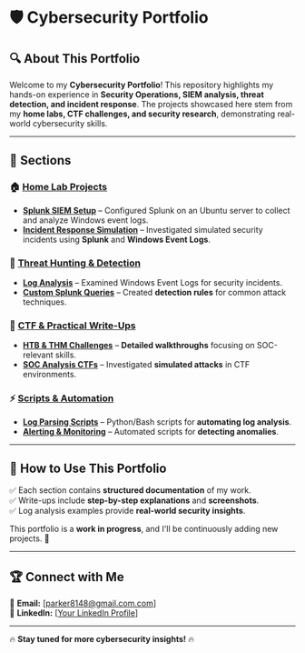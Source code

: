 # 🛡️ Cybersecurity Portfolio  

## 🔍 About This Portfolio  

Welcome to my **Cybersecurity Portfolio**! This repository highlights my hands-on experience in **Security Operations, SIEM analysis, threat detection, and incident response**. The projects showcased here stem from my **home labs, CTF challenges, and security research**, demonstrating real-world cybersecurity skills.  

---

## 📂 Sections  

### 🏠 [Home Lab Projects](./HomeLab/)  
- **[Splunk SIEM Setup](./HomeLab/Splunk-SIEM.md)** – Configured Splunk on an Ubuntu server to collect and analyze Windows event logs.  
- **[Incident Response Simulation](./HomeLab/Incident-Response.md)** – Investigated simulated security incidents using **Splunk** and **Windows Event Logs**.  

### 🔎 [Threat Hunting & Detection](./ThreatHunting/)  
- **[Log Analysis](./ThreatHunting/Log-Analysis.md)** – Examined Windows Event Logs for security incidents.  
- **[Custom Splunk Queries](./ThreatHunting/Splunk-Queries.md)** – Created **detection rules** for common attack techniques.  

### 🎯 [CTF & Practical Write-Ups](./CTF-Writeups/)  
- **[HTB & THM Challenges](./CTF-Writeups/HTB-THM.md)** – **Detailed walkthroughs** focusing on SOC-relevant skills.  
- **[SOC Analysis CTFs](./CTF-Writeups/SOC-CTFs.md)** – Investigated **simulated attacks** in CTF environments.  

### ⚡ [Scripts & Automation](./Scripts/)  
- **[Log Parsing Scripts](./Scripts/Log-Parsing.md)** – Python/Bash scripts for **automating log analysis**.  
- **[Alerting & Monitoring](./Scripts/Alerting-Monitoring.md)** – Automated scripts for **detecting anomalies**.  

---

## 📖 How to Use This Portfolio  

✅ Each section contains **structured documentation** of my work.  
✅ Write-ups include **step-by-step explanations** and **screenshots**.  
✅ Log analysis examples provide **real-world security insights**.  

This portfolio is a **work in progress**, and I'll be continuously adding new projects. 🚀  

---

## 🏆 Connect with Me  
📧 **Email:** [parker8148@gmail.com.com]  
💼 **LinkedIn:** [[Your LinkedIn Profile](https://www.linkedin.com/in/jonathan-brazell/)]

---

🔥 **Stay tuned for more cybersecurity insights!** 🔥  
